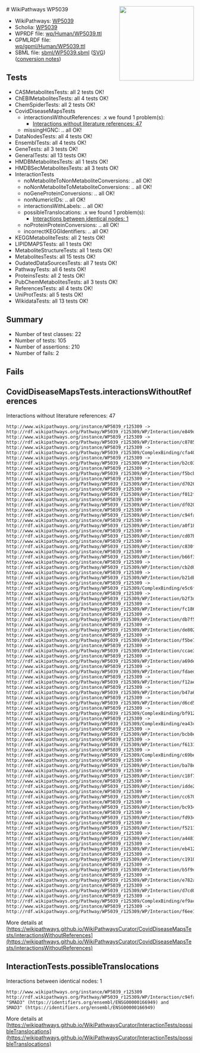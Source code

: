<img style="float: right; width: 200px" src="../logo.png" />
# WikiPathways WP5039

* WikiPathways: [WP5039](https://identifiers.org/wikipathways:WP5039)
* Scholia: [WP5039](https://scholia.toolforge.org/wikipathways/WP5039)
* WPRDF file: [wp/Human/WP5039.ttl](../wp/Human/WP5039.ttl)
* GPMLRDF file: [wp/gpml/Human/WP5039.ttl](../wp/gpml/Human/WP5039.ttl)
* SBML file: [sbml/WP5039.sbml](../sbml/WP5039.sbml) ([SVG](../sbml/WP5039.svg)) ([conversion notes](../sbml/WP5039.txt))

## Tests
* CASMetabolitesTests: all 2 tests OK!
* ChEBIMetabolitesTests: all 4 tests OK!
* ChemSpiderTests: all 2 tests OK!
* CovidDiseaseMapsTests
    * interactionsWithoutReferences: .x we found 1 problem(s):
        * [Interactions without literature references: 47](#9701cd45)
    * missingHGNC: .. all OK!
* DataNodesTests: all 4 tests OK!
* EnsemblTests: all 4 tests OK!
* GeneTests: all 3 tests OK!
* GeneralTests: all 13 tests OK!
* HMDBMetabolitesTests: all 1 tests OK!
* HMDBSecMetabolitesTests: all 3 tests OK!
* InteractionTests
    * noMetaboliteToNonMetaboliteConversions: .. all OK!
    * noNonMetaboliteToMetaboliteConversions: .. all OK!
    * noGeneProteinConversions: .. all OK!
    * nonNumericIDs: .. all OK!
    * interactionsWithLabels: .. all OK!
    * possibleTranslocations: .x we found 1 problem(s):
        * [Interactions between identical nodes: 1](#1c118206)
    * noProteinProteinConversions: .. all OK!
    * incorrectKEGGIdentifiers: .. all OK!
* KEGGMetaboliteTests: all 2 tests OK!
* LIPIDMAPSTests: all 1 tests OK!
* MetaboliteStructureTests: all 1 tests OK!
* MetabolitesTests: all 15 tests OK!
* OudatedDataSourcesTests: all 7 tests OK!
* PathwayTests: all 6 tests OK!
* ProteinsTests: all 2 tests OK!
* PubChemMetabolitesTests: all 3 tests OK!
* ReferencesTests: all 4 tests OK!
* UniProtTests: all 5 tests OK!
* WikidataTests: all 13 tests OK!


## Summary

* Number of test classes: 22
* Number of tests: 105
* Number of assertions: 210
* Number of fails: 2

## Fails

<a name="9701cd45" />

## CovidDiseaseMapsTests.interactionsWithoutReferences

Interactions without literature references: 47
```
http://www.wikipathways.org/instance/WP5039_r125309 -> http://rdf.wikipathways.org/Pathway/WP5039_r125309/WP/Interaction/e849d
http://www.wikipathways.org/instance/WP5039_r125309 -> http://rdf.wikipathways.org/Pathway/WP5039_r125309/WP/Interaction/c8785
http://www.wikipathways.org/instance/WP5039_r125309 -> http://rdf.wikipathways.org/Pathway/WP5039_r125309/ComplexBinding/cfa40
http://www.wikipathways.org/instance/WP5039_r125309 -> http://rdf.wikipathways.org/Pathway/WP5039_r125309/WP/Interaction/b2c03
http://www.wikipathways.org/instance/WP5039_r125309 -> http://rdf.wikipathways.org/Pathway/WP5039_r125309/WP/Interaction/f5bcb
http://www.wikipathways.org/instance/WP5039_r125309 -> http://rdf.wikipathways.org/Pathway/WP5039_r125309/WP/Interaction/d7026
http://www.wikipathways.org/instance/WP5039_r125309 -> http://rdf.wikipathways.org/Pathway/WP5039_r125309/WP/Interaction/f012f
http://www.wikipathways.org/instance/WP5039_r125309 -> http://rdf.wikipathways.org/Pathway/WP5039_r125309/WP/Interaction/df020
http://www.wikipathways.org/instance/WP5039_r125309 -> http://rdf.wikipathways.org/Pathway/WP5039_r125309/WP/Interaction/c94fa
http://www.wikipathways.org/instance/WP5039_r125309 -> http://rdf.wikipathways.org/Pathway/WP5039_r125309/WP/Interaction/a0f18
http://www.wikipathways.org/instance/WP5039_r125309 -> http://rdf.wikipathways.org/Pathway/WP5039_r125309/WP/Interaction/cd07b
http://www.wikipathways.org/instance/WP5039_r125309 -> http://rdf.wikipathways.org/Pathway/WP5039_r125309/WP/Interaction/c830f
http://www.wikipathways.org/instance/WP5039_r125309 -> http://rdf.wikipathways.org/Pathway/WP5039_r125309/WP/Interaction/b66f3
http://www.wikipathways.org/instance/WP5039_r125309 -> http://rdf.wikipathways.org/Pathway/WP5039_r125309/WP/Interaction/cb2d0
http://www.wikipathways.org/instance/WP5039_r125309 -> http://rdf.wikipathways.org/Pathway/WP5039_r125309/WP/Interaction/b21db
http://www.wikipathways.org/instance/WP5039_r125309 -> http://rdf.wikipathways.org/Pathway/WP5039_r125309/ComplexBinding/e5c6f
http://www.wikipathways.org/instance/WP5039_r125309 -> http://rdf.wikipathways.org/Pathway/WP5039_r125309/WP/Interaction/b2f3d
http://www.wikipathways.org/instance/WP5039_r125309 -> http://rdf.wikipathways.org/Pathway/WP5039_r125309/WP/Interaction/fc186
http://www.wikipathways.org/instance/WP5039_r125309 -> http://rdf.wikipathways.org/Pathway/WP5039_r125309/WP/Interaction/db7f5
http://www.wikipathways.org/instance/WP5039_r125309 -> http://rdf.wikipathways.org/Pathway/WP5039_r125309/WP/Interaction/de802
http://www.wikipathways.org/instance/WP5039_r125309 -> http://rdf.wikipathways.org/Pathway/WP5039_r125309/WP/Interaction/f5be7
http://www.wikipathways.org/instance/WP5039_r125309 -> http://rdf.wikipathways.org/Pathway/WP5039_r125309/WP/Interaction/ccae3
http://www.wikipathways.org/instance/WP5039_r125309 -> http://rdf.wikipathways.org/Pathway/WP5039_r125309/WP/Interaction/a69de
http://www.wikipathways.org/instance/WP5039_r125309 -> http://rdf.wikipathways.org/Pathway/WP5039_r125309/WP/Interaction/fdaed
http://www.wikipathways.org/instance/WP5039_r125309 -> http://rdf.wikipathways.org/Pathway/WP5039_r125309/WP/Interaction/f12ae
http://www.wikipathways.org/instance/WP5039_r125309 -> http://rdf.wikipathways.org/Pathway/WP5039_r125309/WP/Interaction/b47a6
http://www.wikipathways.org/instance/WP5039_r125309 -> http://rdf.wikipathways.org/Pathway/WP5039_r125309/WP/Interaction/d6cd5
http://www.wikipathways.org/instance/WP5039_r125309 -> http://rdf.wikipathways.org/Pathway/WP5039_r125309/ComplexBinding/bf912
http://www.wikipathways.org/instance/WP5039_r125309 -> http://rdf.wikipathways.org/Pathway/WP5039_r125309/ComplexBinding/ea43c
http://www.wikipathways.org/instance/WP5039_r125309 -> http://rdf.wikipathways.org/Pathway/WP5039_r125309/WP/Interaction/bcb8e
http://www.wikipathways.org/instance/WP5039_r125309 -> http://rdf.wikipathways.org/Pathway/WP5039_r125309/WP/Interaction/f6131
http://www.wikipathways.org/instance/WP5039_r125309 -> http://rdf.wikipathways.org/Pathway/WP5039_r125309/ComplexBinding/c69be
http://www.wikipathways.org/instance/WP5039_r125309 -> http://rdf.wikipathways.org/Pathway/WP5039_r125309/WP/Interaction/ba78e
http://www.wikipathways.org/instance/WP5039_r125309 -> http://rdf.wikipathways.org/Pathway/WP5039_r125309/WP/Interaction/c18f7
http://www.wikipathways.org/instance/WP5039_r125309 -> http://rdf.wikipathways.org/Pathway/WP5039_r125309/WP/Interaction/idde2be3e1
http://www.wikipathways.org/instance/WP5039_r125309 -> http://rdf.wikipathways.org/Pathway/WP5039_r125309/WP/Interaction/cc670
http://www.wikipathways.org/instance/WP5039_r125309 -> http://rdf.wikipathways.org/Pathway/WP5039_r125309/WP/Interaction/bc934
http://www.wikipathways.org/instance/WP5039_r125309 -> http://rdf.wikipathways.org/Pathway/WP5039_r125309/WP/Interaction/fd934
http://www.wikipathways.org/instance/WP5039_r125309 -> http://rdf.wikipathways.org/Pathway/WP5039_r125309/WP/Interaction/f5211
http://www.wikipathways.org/instance/WP5039_r125309 -> http://rdf.wikipathways.org/Pathway/WP5039_r125309/WP/Interaction/a4481
http://www.wikipathways.org/instance/WP5039_r125309 -> http://rdf.wikipathways.org/Pathway/WP5039_r125309/WP/Interaction/eb412
http://www.wikipathways.org/instance/WP5039_r125309 -> http://rdf.wikipathways.org/Pathway/WP5039_r125309/WP/Interaction/c1910
http://www.wikipathways.org/instance/WP5039_r125309 -> http://rdf.wikipathways.org/Pathway/WP5039_r125309/WP/Interaction/b5f9c
http://www.wikipathways.org/instance/WP5039_r125309 -> http://rdf.wikipathways.org/Pathway/WP5039_r125309/WP/Interaction/e782a
http://www.wikipathways.org/instance/WP5039_r125309 -> http://rdf.wikipathways.org/Pathway/WP5039_r125309/WP/Interaction/d7cd0
http://www.wikipathways.org/instance/WP5039_r125309 -> http://rdf.wikipathways.org/Pathway/WP5039_r125309/ComplexBinding/ef9ac
http://www.wikipathways.org/instance/WP5039_r125309 -> http://rdf.wikipathways.org/Pathway/WP5039_r125309/WP/Interaction/f6ee1
```

More details at [https://wikipathways.github.io/WikiPathwaysCurator/CovidDiseaseMapsTests/interactionsWithoutReferences](https://wikipathways.github.io/WikiPathwaysCurator/CovidDiseaseMapsTests/interactionsWithoutReferences)

<a name="1c118206" />

## InteractionTests.possibleTranslocations

Interactions between identical nodes: 1
```
http://www.wikipathways.org/instance/WP5039_r125309 http://rdf.wikipathways.org/Pathway/WP5039_r125309/WP/Interaction/c94fa "SMAD3" (https://identifiers.org/ensembl/ENSG00000166949) and 
SMAD3" (https://identifiers.org/ensembl/ENSG00000166949)
```

More details at [https://wikipathways.github.io/WikiPathwaysCurator/InteractionTests/possibleTranslocations](https://wikipathways.github.io/WikiPathwaysCurator/InteractionTests/possibleTranslocations)

